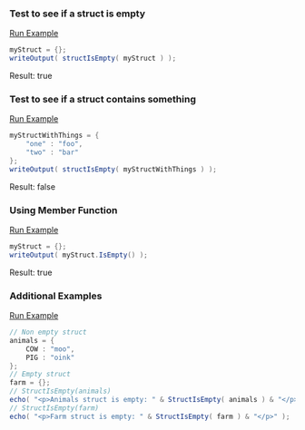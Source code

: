 ### Test to see if a struct is empty



<a href="https://try.boxlang.io/?code=eJzLrQwuKSpNLlGwVaiuteYqL8osSfUvLSkoLdFQKAbLeBa75haUVGoo5MKUaipoWnMBAGaYFCQ%3D" target="_blank">Run Example</a>

```java
myStruct = {};
writeOutput( structIsEmpty( myStruct ) );

```

Result: true

### Test to see if a struct contains something



<a href="https://try.boxlang.io/?code=eJzLrQwuKSpNLgnPLMkIycjMSy9WsFWoVuDiVMrPS1VSsFJQSsvPV9IB8kvK88H8pMQiJa5aa67yosySVP%2FSkoLSEg2FYrAhnsWuuQUllRoKuZimaipoWnMBAK9QI8s%3D" target="_blank">Run Example</a>

```java
myStructWithThings = { 
	"one" : "foo",
	"two" : "bar"
};
writeOutput( structIsEmpty( myStructWithThings ) );

```

Result: false

### Using Member Function



<a href="https://try.boxlang.io/?code=eJzLrQwuKSpNLlGwVaiuteYqL8osSfUvLSkoLdFQyIXK6XkWu%2BYWlFRqaCpoWnMBANb3EW0%3D" target="_blank">Run Example</a>

```java
myStruct = {};
writeOutput( myStruct.IsEmpty() );

```

Result: true

### Additional Examples

<a href="https://try.boxlang.io/?code=eJzT11fwy89TSM0tKKlUKC4pKk0u4UrMy8xNzClWsFWo5uJ09g9XsFJQys3PV9Lh4gzwdAfx8jPzspW4aq259PUVXJG1piUW5YL0QaSCwYKexWAlGlBjNblSkzPyNRSUbArsHKE2QXQrZBZDHAK0QUENTbcCzFWaQCklG%2F0COyUFTSy2gFyAbIUbyEXEmA92OqrhAMfTWKE%3D" target="_blank">Run Example</a>

```java
// Non empty struct
animals = {
	COW : "moo",
	PIG : "oink"
};
// Empty struct
farm = {};
// StructIsEmpty(animals)
echo( "<p>Animals struct is empty: " & StructIsEmpty( animals ) & "</p>" );
// StructIsEmpty(farm)
echo( "<p>Farm struct is empty: " & StructIsEmpty( farm ) & "</p>" );

```


